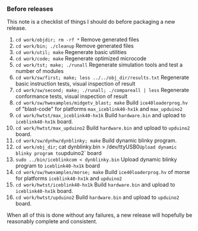 ### Before releases

This note is a checklist of things I should do before packaging a new release.

 1.  `cd work/objdir; rm -rf *`
     Remove generated files
 2.  `cd work/bin; ./cleanup`
     Remove generated files
 3.  `cd work/util; make`
     Regenerate basic utilities
 4.  `cd work/code; make`
     Regenerate optimized microcode
 5.  `cd work/tst; make; ./runall`
     Regenerate simulation tools and test a number of modules
 6.  `cd work/sw/first; make; less ../../obj_dir/results.txt`
     Regenerate basic instruction tests, visual inspection of result
 7. `cd work/sw/second; make; ./runall; ./compareall | less`
     Regenerate conformance tests, visual inspection of result
 8. `cd work/sw/hwexamples/midgetv_blast; make`
     Build `ice40loaderprog.hv` of "blast-code" for platforms
     `max_iceblink40-hx1k` and `max_upduino2`
 9.  `cd work/hwtst/max_iceblink40-hx1k`
     Build `hardware.bin` and upload to `iceblink40-hx1k` board.
 10. `cd work/hwtst/max_upduino2`
     Build `hardware.bin` and upload to `upduino2` board.
 11. `cd work/sw/dynhw/dynblinky; make`
     Build dynamic blinky program.
 12. `cd work/obj_dir`; cat dynblinky.bin > /dev/ttyUSB0`
     Upload dynamic blinky program to `upduino2` board    
 13. `sudo ../bin/iceblinkcom < dynblinky.bin`
     Upload dynamic blinky program to `iceblink40-hx1k` board    
 14. `cd work/sw/hwexamples/morse; make`
     Build `ice40loaderprog.hv` of morse for platforms
     `iceblink40-hx1k` and `upduino2`
 15. `cd work/hwtst/iceblink40-hx1k`
     Build `hardware.bin` and upload to `iceblink40-hx1k` board.
 16. `cd work/hwtst/upduino2`
     Build `hardware.bin` and upload to `upduino2` board.

When all of this is done without any failures, a new release will
hopefully be reasonably complete and consistent.